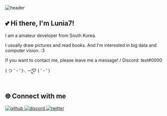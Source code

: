 ![header](https://capsule-render.vercel.app/api?type=Soft&animation=fadeIn&color=007CFF&height=300&section=header&text=LUNIA%207&fontSize=90)

## 💕 Hi there, I'm Lunia7!

I am a amateur developer from South Korea. 

I usually draw pictures and read books. And I'm interested in big data and computer vision. :3

If you want to contact me, please leave me a message! / Discord: test#0000

( つ ’ - ’ )╮—̳͟͞♡ ( ’ - ’ )

<br/>

## 🌐 Connect with me

<a href="https://github.com/Lunia7" target="_blank">
<img src=https://img.shields.io/badge/github-%2324292e.svg?&style=for-the-badge&logo=github&logoColor=white alt=github style="margin-bottom: 5px;" />
</a>

<a href="https://discord.gg/JbZ4fC6j" target="_blank">
<img src=https://img.shields.io/badge/discord-%2324292e.svg?&style=for-the-badge&logo=discord&logoColor=white alt=discord style="margin-bottom: 5px;" />
</a>

<a href="https://twitter.com/Lunia7_" target="_blank">
<img src=https://img.shields.io/badge/twitter-%2324292e.svg?&style=for-the-badge&logo=twitter&logoColor=white alt=twitter style="margin-bottom: 5px;" />
</a>
